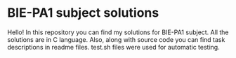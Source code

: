 # BIE-PA1 subject solutions

Hello! In this repository you can find my solutions for BIE-PA1 subject. 
All the solutions are in C language. Also, along with source code you can find task descriptions in readme files. 
test.sh files were used for automatic testing. 